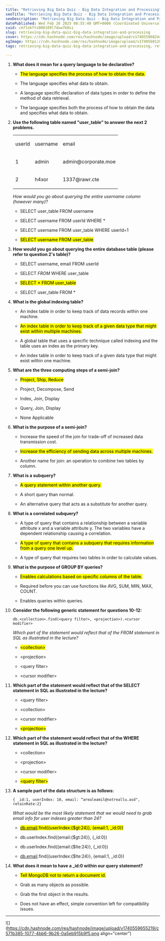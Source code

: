 ```yaml
---
title: "Retrieving Big Data Quiz - Big Data Integration and Processing"
seoTitle: "Retrieving Big Data Quiz - Big Data Integration and Processing"
seoDescription: "Retrieving Big Data Quiz - Big Data Integration and Processing"
datePublished: Wed Feb 26 2025 08:55:40 GMT+0000 (Coordinated Universal Time)
cuid: cm7lokfts000109l7duw7b8si
slug: retrieving-big-data-quiz-big-data-integration-and-processing
cover: https://cdn.hashnode.com/res/hashnode/image/upload/v1740559682448/b157618e-6846-4b93-8e8c-816d5f3ad196.png
ogImage: https://cdn.hashnode.com/res/hashnode/image/upload/v1740560128306/8ba34f74-332f-410c-8efe-79f32cc745b0.png
tags: retrieving-big-data-quiz-big-data-integration-and-processing, retrieving-big-data-quiz, big-data-integration-and-processing

---
```


1. **What does it mean for a query language to be declarative?**
    
    * <mark>The language specifies the process of how to obtain the data.</mark>
        
    * The language specifies what data to obtain.
        
    * A language specific declaration of data types in order to define the method of data retrieval.
        
    * The language specifies both the process of how to obtain the data and specifies what data to obtain.
        
2. **Use the following table named "user\_table" to answer the next 2 problems.**
    
    <table><tbody><tr><td colspan="1" rowspan="1"><p>userId</p></td><td colspan="1" rowspan="1"><p>username</p></td><td colspan="1" rowspan="1"><p>email</p></td></tr><tr><td colspan="1" rowspan="1"><p>1</p></td><td colspan="1" rowspan="1"><p>admin</p></td><td colspan="1" rowspan="1"><p>admin@corporate.moe</p></td></tr><tr><td colspan="1" rowspan="1"><p>2</p></td><td colspan="1" rowspan="1"><p>h4xor</p></td><td colspan="1" rowspan="1"><p>1337@rawr.cte</p></td></tr></tbody></table>
    
    *How would you go about querying the entire username column (however many)?*
    
    * SELECT user\_table FROM username
        
    * SELECT username FROM userId WHERE \*
        
    * SELECT username FROM user\_table WHERE userId=1
        
    * <mark>SELECT username FROM user_table</mark>
        
3. **How would you go about querying the entire database table (please refer to question 2's table)?**
    
    * SELECT username, email FROM userId
        
    * SELECT *FROM* WHERE user\_table
        
    * <mark>SELECT * FROM user_table</mark>
        
    * SELECT user\_table FROM \*
        
4. **What is the global indexing table?**
    
    * An index table in order to keep track of data records within one machine.
        
    * <mark>An index table in order to keep track of a given data type that might exist within multiple machines.</mark>
        
    * A global table that uses a specific technique called indexing and the table uses an index as the primary key.
        
    * An index table in order to keep track of a given data type that might exist within one machine.
        
5. **What are the three computing steps of a semi-join?**
    
    * <mark>Project, Ship, Reduce</mark>
        
    * Project, Decompose, Send
        
    * Index, Join, Display
        
    * Query, Join, Display
        
    * None Applicable
        
6. **What is the purpose of a semi-join?**
    
    * Increase the speed of the join for trade-off of increased data transmission cost.
        
    * <mark>Increase the efficiency of sending data across multiple machines.</mark>
        
    * Another name for join: an operation to combine two tables by column.
        
7. **What is a subquery?**
    
    * <mark>A query statement within another query.</mark>
        
    * A short query than normal.
        
    * An alternative query that acts as a substitute for another query.
        
8. **What is a correlated subquery?**
    
    * A type of query that contains a relationship between a variable attribute x and a variable attribute y. The two variables have a dependent relationship causing a correlation.
        
    * <mark>A type of query that contains a subquery that requires information from a query one level up.</mark>
        
    * A type of query that requires two tables in order to calculate values.
        
9. **What is the purpose of GROUP BY queries?**
    
    * <mark>Enables calculations based on specific columns of the table.</mark>
        
    * Required before you can use functions like AVG, SUM, MIN, MAX, COUNT.
        
    * Enables queries within queries.
        
10. **Consider the following generic statement for questions 10-12:**
    
    `db.<collection>.find(<query filter>, <projection>).<cursor modifier>`
    
    *Which part of the statement would reflect that of the FROM statement in SQL as illustrated in the lecture?*
    
    * <mark>&lt;collection&gt;</mark>
        
    * &lt;projection&gt;
        
    * &lt;query filter&gt;
        
    * &lt;cursor modifier&gt;
        
11. **Which part of the statement would reflect that of the SELECT statement in SQL as illustrated in the lecture?**
    
    * &lt;query filter&gt;
        
    * &lt;collection&gt;
        
    * &lt;cursor modifier&gt;
        
    * <mark>&lt;projection&gt;</mark>
        
12. **Which part of the statement would reflect that of the WHERE statement in SQL as illustrated in the lecture?**
    
    * &lt;collection&gt;
        
    * &lt;projection&gt;
        
    * &lt;cursor modifier&gt;
        
    * <mark>&lt;query filter&gt;</mark>
        
13. **A sample part of the data structure is as follows:**
    
    `{ _id:1, userIndex: 10, email: “arealeamil@notreallu.asd", retainRate:2}`
    
    *What would be the most likely statement that we would need to grab email info for user indexes greater than 24?*
    
    * [<mark>db.email</mark>](http://db.email)<mark>.find({userIndex:{$gt:24}}, {email:1, _id:0})</mark>
        
    * db.userIndex.find({email:{$gt:24}}, {\_id:0})
        
    * db.userIndex.find({email:{$lte:24}}, {\_id:0})
        
    * [db.email](http://db.email).find({userIndex:{$lte:24}}, {email:1, \_id:0})
        
14. **What does it mean to have a \_id:0 within our query statement?**
    
    * <mark>Tell MongoDB not to return a document id.</mark>
        
    * Grab as many objects as possible.
        
    * Grab the first object in the results.
        
    * Does not have an effect, simple convention left for compatibility issues.
        

---

![](https://cdn.hashnode.com/res/hashnode/image/upload/v1740559655219/c571b385-1077-4bb6-9b26-0a5eb915b9f5.png align="center")